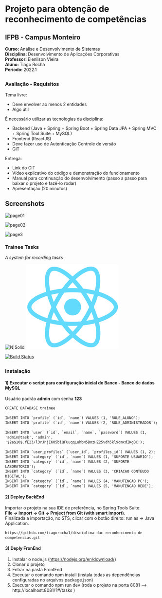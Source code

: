 # Projeto para obtenção de reconhecimento de competências

## IFPB - Campus Monteiro    
<strong> Curso: </strong> Análise e Desenvolvimento de Sistemas </br>
<strong> Disciplina: </strong> Desenvolvimento de Aplicações Corporativas </br>
<strong> Professor: </strong> Elenilson Vieira </br>
<strong> Aluno: </strong> Tiago Rocha </br>
<strong> Período: </strong> 2022.1 </br>

##

### Avaliação - Requisitos

  Tema livre:
 - Deve envolver ao menos 2 entidades
 - Algo útil
 
  É necessário utilizar as tecnologias da disciplina:
  - Backend (Java + Spring + Spring Boot + Spring Data JPA + Spring MVC + Spring Tool Suite + MySQL)
  - Frontend (ReactJS)
  - Deve fazer uso de Autenticação Controle de versão
  - GIT
  
  Entrega:
  - Link do GIT
  - Vídeo explicativo do código e demonstração do funcionamento
  - Manual para continuação do desenvolvimento (passo a passo para baixar o projeto e fazê-lo rodar)
  - Apresentação (20 minutos)

## Screenshots

![page01](https://user-images.githubusercontent.com/8715162/163701535-da1ae346-9693-468f-abeb-ef14b03f6107.PNG)

![page02](https://user-images.githubusercontent.com/8715162/163701538-051b71c8-3d93-47bd-bf5c-c6ae56544434.PNG)

![page3](https://user-images.githubusercontent.com/8715162/163701546-3951a868-07d5-4f30-a233-50b34339b6a5.PNG)

 ### Trainee Tasks
_A system for recording tasks_

![N|Solid](https://pivotal.gallerycdn.vsassets.io/extensions/pivotal/vscode-boot-dev-pack/0.1.0/1629148309593/Microsoft.VisualStudio.Services.Icons.Default)
![N|Solid](https://raw.githubusercontent.com/GozAttila/GozAttila/main/assets/4_React.png)



[![Build Status](https://travis-ci.org/joemccann/dillinger.svg?branch=master)](https://travis-ci.org/joemccann/dillinger)

##
 ### Instalação
 
 #### 1) Executar o script para configuração inicial do Banco - Banco de dados MySQL
 Usuário padrão <strong>admin</strong> com  senha <strong>123</strong>
   
    CREATE DATABASE trainee
    
    INSERT INTO `profile` (`id`, `name`) VALUES (1, 'ROLE_ALUNO');
    INSERT INTO `profile` (`id`, `name`) VALUES (2, 'ROLE_ADMINISTRADOR');
    
    INSERT INTO `user` (`id`, `email`, `name`, `password`) VALUES (1, 'admin@task', 'admin', '$2a$10$.fE23/l3rJnjIK05biQFUuqqLuhbN5BnzHZ25vdh5kl9dmxdIKgBC');
    
    INSERT INTO `user_profiles` (`user_id`, `profiles_id`) VALUES (1, 2);
    INSERT INTO `category` (`id`, `name`) VALUES (1, 'SUPORTE USUARIO');
    INSERT INTO `category` (`id`, `name`) VALUES (2, 'SUPORTE LABORATORIO');
    INSERT INTO `category` (`id`, `name`) VALUES (3, 'CRIACAO CONTEUDO DIGITAL');
    INSERT INTO `category` (`id`, `name`) VALUES (4, 'MANUTENCAO PC');
    INSERT INTO `category` (`id`, `name`) VALUES (5, 'MANUTENCAO REDE');
    
#### 2) Deploy BackEnd
Importar o projeto na sua IDE de preferência, no Spring Tools Suite:</br>
<strong> File -> Import -> Git -> Project from Git (with smart import). </strong> </br>
Finalizada a importação,  no STS, clicar com o botão direito: run as -> Java Application. 

    https://github.com/tiagorocha1/disciplina-dac-reconhecimento-de-competencias.git


#### 3) Deply FronEnd
  1) Instalar o node.js (https://nodejs.org/en/download/)
  2) Clonar o projeto 
  3) Entrar na pasta FrontEnd
  4) Executar o comando npm install (instala todas as dependências configuradas no arquivos package.json)
  5) Executar o comando npm run dev (roda o projeto na porta 8081 --> http://localhost:8081/?#/tasks ) 


    
